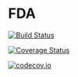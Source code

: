 # FDA

[![Build Status](https://travis-ci.org/chriselrod/FDA.jl.svg?branch=master)](https://travis-ci.org/chriselrod/FDA.jl)

[![Coverage Status](https://coveralls.io/repos/chriselrod/FDA.jl/badge.svg?branch=master&service=github)](https://coveralls.io/github/chriselrod/FDA.jl?branch=master)

[![codecov.io](http://codecov.io/github/chriselrod/FDA.jl/coverage.svg?branch=master)](http://codecov.io/github/chriselrod/FDA.jl?branch=master)
